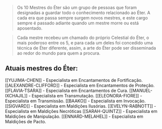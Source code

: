 > Os 10 Mestres do Éter são um grupo de pessoas que foram designadas a guardar todo o conhecimento relacionado ao Éter. A cada era que passa sempre surgem novos mestres, e este cargo sempre é passado adiante quando um mestre morre ou está aposentado.

> Cada mestre recebeu um chamado do próprio Celestial do Éter, o mais poderoso entre os 5, e para cada um deles foi concedido uma técnica de Éter diferente, assim, a arte do Éter pode ser disseminada ao redor do mundo para quem a procura.

## Atuais mestres do Éter:

[[YUJIMA-CHEN]] - Especialista em Encantamentos de Fortificação.
[[ALEXANDRE-CLIFFORD]] - Especialista em Encantamentos de Proteção.
[[FLAVIA-TSARA]] - Especialista em Encantamentos de Cura.
[[MANUEL-IXCHAJIL]] - Especialista em Transmutação.
[[ELEONORA-FIORE]] - Especialista em Transmissão.
[[BAAKO]] - Especialista em Invocação.
[[SIGVARD]] - Especialista em Maldições Ilusórias.
[[EVELYN-RABNOTT]] - Especialista em Maldições Necróticas
[[SARAH-QUINTZ]] - Especialista em Maldições de Manipulação.
[[ENNARD-MELAHEL]] - Especialista em Maldições de Pacto.

















